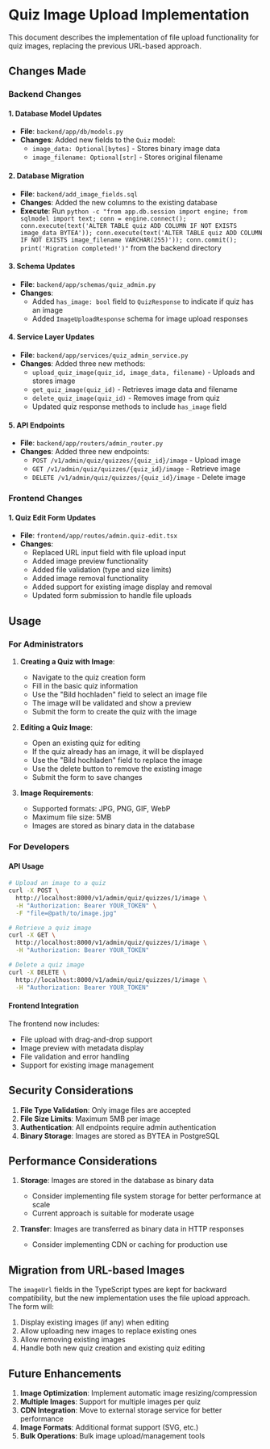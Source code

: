 # Quiz Image Upload Implementation

This document describes the implementation of file upload functionality for quiz images, replacing the previous URL-based approach.

## Changes Made

### Backend Changes

#### 1. Database Model Updates
- **File**: `backend/app/db/models.py`
- **Changes**: Added new fields to the `Quiz` model:
  - `image_data: Optional[bytes]` - Stores binary image data
  - `image_filename: Optional[str]` - Stores original filename

#### 2. Database Migration
- **File**: `backend/add_image_fields.sql`
- **Changes**: Added the new columns to the existing database
- **Execute**: Run `python -c "from app.db.session import engine; from sqlmodel import text; conn = engine.connect(); conn.execute(text('ALTER TABLE quiz ADD COLUMN IF NOT EXISTS image_data BYTEA')); conn.execute(text('ALTER TABLE quiz ADD COLUMN IF NOT EXISTS image_filename VARCHAR(255)')); conn.commit(); print('Migration completed!')"` from the backend directory

#### 3. Schema Updates
- **File**: `backend/app/schemas/quiz_admin.py`
- **Changes**:
  - Added `has_image: bool` field to `QuizResponse` to indicate if quiz has an image
  - Added `ImageUploadResponse` schema for image upload responses

#### 4. Service Layer Updates
- **File**: `backend/app/services/quiz_admin_service.py`
- **Changes**: Added three new methods:
  - `upload_quiz_image(quiz_id, image_data, filename)` - Uploads and stores image
  - `get_quiz_image(quiz_id)` - Retrieves image data and filename
  - `delete_quiz_image(quiz_id)` - Removes image from quiz
  - Updated quiz response methods to include `has_image` field

#### 5. API Endpoints
- **File**: `backend/app/routers/admin_router.py`
- **Changes**: Added three new endpoints:
  - `POST /v1/admin/quiz/quizzes/{quiz_id}/image` - Upload image
  - `GET /v1/admin/quiz/quizzes/{quiz_id}/image` - Retrieve image
  - `DELETE /v1/admin/quiz/quizzes/{quiz_id}/image` - Delete image

### Frontend Changes

#### 1. Quiz Edit Form Updates
- **File**: `frontend/app/routes/admin.quiz-edit.tsx`
- **Changes**:
  - Replaced URL input field with file upload input
  - Added image preview functionality
  - Added file validation (type and size limits)
  - Added image removal functionality
  - Added support for existing image display and removal
  - Updated form submission to handle file uploads

## Usage

### For Administrators

1. **Creating a Quiz with Image**:
   - Navigate to the quiz creation form
   - Fill in the basic quiz information
   - Use the "Bild hochladen" field to select an image file
   - The image will be validated and show a preview
   - Submit the form to create the quiz with the image

2. **Editing a Quiz Image**:
   - Open an existing quiz for editing
   - If the quiz already has an image, it will be displayed
   - Use the "Bild hochladen" field to replace the image
   - Use the delete button to remove the existing image
   - Submit the form to save changes

3. **Image Requirements**:
   - Supported formats: JPG, PNG, GIF, WebP
   - Maximum file size: 5MB
   - Images are stored as binary data in the database

### For Developers

#### API Usage

```bash
# Upload an image to a quiz
curl -X POST \
  http://localhost:8000/v1/admin/quiz/quizzes/1/image \
  -H "Authorization: Bearer YOUR_TOKEN" \
  -F "file=@path/to/image.jpg"

# Retrieve a quiz image
curl -X GET \
  http://localhost:8000/v1/admin/quiz/quizzes/1/image \
  -H "Authorization: Bearer YOUR_TOKEN"

# Delete a quiz image
curl -X DELETE \
  http://localhost:8000/v1/admin/quiz/quizzes/1/image \
  -H "Authorization: Bearer YOUR_TOKEN"
```

#### Frontend Integration

The frontend now includes:
- File upload with drag-and-drop support
- Image preview with metadata display
- File validation and error handling
- Support for existing image management

## Security Considerations

1. **File Type Validation**: Only image files are accepted
2. **File Size Limits**: Maximum 5MB per image
3. **Authentication**: All endpoints require admin authentication
4. **Binary Storage**: Images are stored as BYTEA in PostgreSQL

## Performance Considerations

1. **Storage**: Images are stored in the database as binary data
   - Consider implementing file system storage for better performance at scale
   - Current approach is suitable for moderate usage

2. **Transfer**: Images are transferred as binary data in HTTP responses
   - Consider implementing CDN or caching for production use

## Migration from URL-based Images

The `imageUrl` fields in the TypeScript types are kept for backward compatibility, but the new implementation uses the file upload approach. The form will:

1. Display existing images (if any) when editing
2. Allow uploading new images to replace existing ones
3. Allow removing existing images
4. Handle both new quiz creation and existing quiz editing

## Future Enhancements

1. **Image Optimization**: Implement automatic image resizing/compression
2. **Multiple Images**: Support for multiple images per quiz
3. **CDN Integration**: Move to external storage service for better performance
4. **Image Formats**: Additional format support (SVG, etc.)
5. **Bulk Operations**: Bulk image upload/management tools
